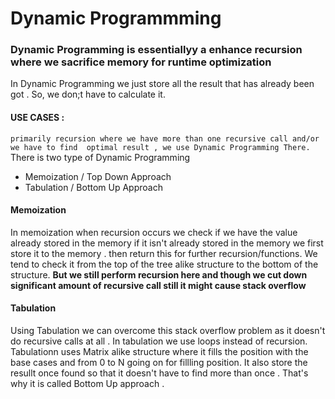 # Dynamic Programmming 
### Dynamic Programming is essentiallyy a enhance recursion where we sacrifice memory for runtime optimization
In Dynamic Programming we just store all the result that has already been got . So, we don;t have to calculate  it.
#### USE CASES :
``` primarily recursion where we have more than one recursive call and/or we have to find  optimal result , we use Dynamic Programming There. ```
There is two type of Dynamic Programming 
 - Memoization / Top Down Approach
 - Tabulation / Bottom Up Approach

#### Memoization
  In memoization when recursion occurs we check if we have the value already stored in the memory if it isn't already stored in the memory we first store it to the memory .
  then return this for further recursion/functions. We tend to check  it from the top of the tree alike structure to the bottom of the structure. 
  **But we still perform recursion here and though we cut down significant amount of recursive call still it might cause stack overflow**
 
#### Tabulation  
  Using Tabulation we can overcome this stack overflow problem as it doesn't do recursive calls at all . In tabulation we use loops instead of recursion.
  Tabulationn uses Matrix alike structure where it fills the position with the base cases and from 0 to N going on for fillling position.
  It also store the resullt once found so that it doesn't have to find more than once . That's why it is called Bottom Up approach .
 

